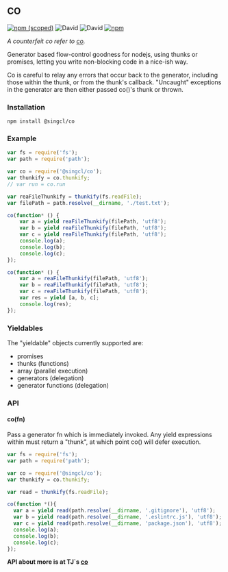 ## CO
[![npm (scoped)](https://img.shields.io/npm/v/@singcl/co.svg?style=flat-square)](https://www.npmjs.com/package/@singcl/co)
![David](https://img.shields.io/david/dev/singcl/co.svg?style=flat-square)
![David](https://img.shields.io/david/singcl/co.svg?style=flat-square)
[![npm](https://img.shields.io/npm/dm/@singcl/co.svg?style=flat-square)](https://www.npmjs.com/package/@singcl/thunk-run)

*A counterfeit co refer to [co](https://github.com/tj/co/tree/master).*

Generator based flow-control goodness for nodejs, using thunks or promises, letting you write non-blocking code in a nice-ish way.

Co is careful to relay any errors that occur back to the generator, including those within the thunk, or from the thunk's callback. "Uncaught" exceptions in the generator are then either passed co()'s thunk or thrown.
### Installation
`npm install @singcl/co`

### Example
```js
var fs = require('fs');
var path = require('path');

var co = require('@singcl/co');
var thunkify = co.thunkify;
// var run = co.run

var reaFileThunkify = thunkify(fs.readFile);
var filePath = path.resolve(__dirname, './test.txt');

co(function* () {
    var a = yield reaFileThunkify(filePath, 'utf8');
    var b = yield reaFileThunkify(filePath, 'utf8');
    var c = yield reaFileThunkify(filePath, 'utf8');
    console.log(a);
    console.log(b);
    console.log(c);
});

co(function* () {
    var a = reaFileThunkify(filePath, 'utf8');
    var b = reaFileThunkify(filePath, 'utf8');
    var c = reaFileThunkify(filePath, 'utf8');
    var res = yield [a, b, c];
    console.log(res);
});

```

### Yieldables
The "yieldable" objects currently supported are:

- promises
- thunks (functions)
- array (parallel execution)
- generators (delegation)
- generator functions (delegation)

### API

#### co(fn)
Pass a generator fn which is immediately invoked. Any yield expressions within must return a "thunk", at which point co() will defer execution.
```js
var fs = require('fs');
var path = require('path');

var co = require('@singcl/co');
var thunkify = co.thunkify;

var read = thunkify(fs.readFile);

co(function *(){
  var a = yield read(path.resolve(__dirname, '.gitignore'), 'utf8');
  var b = yield read(path.resolve(__dirname, '.eslintrc.js'), 'utf8');
  var c = yield read(path.resolve(__dirname, 'package.json'), 'utf8');
  console.log(a);
  console.log(b);
  console.log(c);
});
``` 

**API about more is at TJ`s [co](https://github.com/tj/co/tree/0.5.0)**
